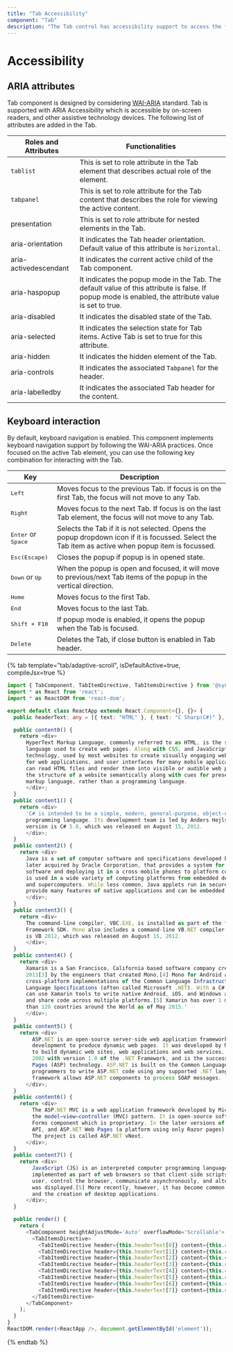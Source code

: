```yaml
---
title: "Tab Accessibility"
component: "Tab"
description: "The Tab control has accessibility support to access the features via keyboard, screen readers, or other assistive technology devices."
---
```


# Accessibility

## ARIA attributes

Tab component is designed by considering [WAI-ARIA](https://www.w3.org/TR/wai-aria-practices/#Tabpanel) standard.
Tab is supported with ARIA Accessibility which is accessible by on-screen readers, and other assistive technology devices.
The following list of attributes are added in the Tab.

| **Roles and Attributes** | **Functionalities** |
| --- | --- |
| `tablist` | This is set to role attribute in the Tab element that describes actual role of the element.|
| `tabpanel` | This is set to role attribute for the Tab content that describes the role for viewing the active content.|
| presentation       | This is set to role attribute for nested elements in the Tab.  |
| aria-orientation    | It indicates the Tab header orientation. Default value of this attribute is `horizontal`. |
| aria-activedescendant    | It indicates the current active child of the Tab component. |
| aria-haspopup       | It indicates the popup mode in the Tab. The default value of this attribute is false. If popup mode is enabled, the attribute value is set to true. |
| aria-disabled       | It indicates the disabled state of the Tab. |
| aria-selected       | It indicates the selection state for Tab items. Active Tab is set to true for this attribute. |
| aria-hidden      | It indicates the hidden element of the Tab. |
| aria-controls       | It indicates the associated `Tabpanel` for the header. |
| aria-labelledby       | It indicates the associated Tab header for the content. |

## Keyboard interaction

By default, keyboard navigation is enabled. This component implements keyboard navigation support by following the WAI-ARIA
practices. Once focused on the active Tab element, you can use the following key combination for interacting with the Tab.

| Key           | Description                                                                         |
|---------------|-------------------------------------------------------------------------------------|
| <kbd>Left</kbd>    | Moves focus to the previous Tab. If focus is on the first Tab, the focus will not move to any Tab. |
| <kbd>Right</kbd>   | Moves focus to the next Tab. If focus is on the last Tab element, the focus will not move to any Tab. |
| <kbd>Enter</kbd> or <kbd> Space</kbd>  | Selects the Tab if it is not selected. Opens the popup dropdown icon if it is focussed. Select the Tab item as active when popup item is focussed. |
| <kbd>Esc(Escape)</kbd>           | Closes the popup if popup is in opened state.       |
| <kbd>Down</kbd> or <kbd>Up</kbd>   | When the popup is open and focused, it will move to previous/next Tab items of the popup in the vertical direction.|
|  <kbd>Home</kbd>    | Moves focus to the first Tab. |
|  <kbd>End </kbd>   | Moves focus to the last Tab. |
|  <kbd>Shift + F10 </kbd>   | If popup mode is enabled, it opens the popup when the Tab is focused. |
|  <kbd>Delete</kbd>    | Deletes the Tab, if close button is enabled in Tab header.|

{% tab template="tab/adaptive-scroll", isDefaultActive=true, compileJsx=true %}

```typescript
import { TabComponent, TabItemDirective, TabItemsDirective } from '@syncfusion/ej2-react-navigations';
import * as React from 'react';
import * as ReactDOM from 'react-dom';

export default class ReactApp extends React.Component<{}, {}> {
  public headerText: any = [{ text: "HTML" }, { text: "C Sharp(C#)" }, { text: "Java" }, { text: "VB.Net" }, { text: "Xamarin" }, { text: "ASP.NET" }, { text: "ASP.NET MVC" }, { text: "JavaScript" }];

  public content0() {
    return <div>
      HyperText Markup Language, commonly referred to as HTML, is the standard markup
      language used to create web pages. Along with CSS, and JavaScript, HTML is a cornerstone
      technology, used by most websites to create visually engaging web pages, user interfaces
      for web applications, and user interfaces for many mobile applications.[1] Web browsers
      can read HTML files and render them into visible or audible web pages. HTML describes
      the structure of a website semantically along with cues for presentation, making it a
      markup language, rather than a programming language.
      </div>;
  }
  public content1() {
    return <div>
      'C# is intended to be a simple, modern, general-purpose, object-oriented
      programming language. Its development team is led by Anders Hejlsberg. The most recent
      version is C# 5.0, which was released on August 15, 2012.
      </div>;
  }
  public content2() {
    return <div>
      Java is a set of computer software and specifications developed by Sun Microsystems,
      later acquired by Oracle Corporation, that provides a system for developing application
      software and deploying it in a cross-mobile phones to platform computing environment. Java
      is used in a wide variety of computing platforms from embedded devices and enterprise servers
      and supercomputers. While less common, Java applets run in secure, sandboxed environments to
      provide many features of native applications and can be embedded in HTML pages.
      </div>;
  }
  public content3() {
    return <div>
      The command-line compiler, VBC.EXE, is installed as part of the freeware .NET
      Framework SDK. Mono also includes a command-line VB.NET compiler. The most recent version
      is VB 2012, which was released on August 15, 2012.
      </div>;
  }
  public content4() {
    return <div>
      Xamarin is a San Francisco, California based software company created in May
      2011[3] by the engineers that created Mono,[4] Mono for Android and MonoTouch that are
      cross-platform implementations of the Common Language Infrastructure (CLI) and Common
      Language Specifications (often called Microsoft .NET). With a C#-shared codebase,developers
      can use Xamarin tools to write native Android, iOS, and Windows apps with native user interfaces
      and share code across multiple platforms.[5] Xamarin has over 1 million developers in more
      than 120 countries around the World as of May 2015.'
      </div>;
  }
  public content5() {
    return <div>
        ASP.NET is an open-source server-side web application framework designed for web
        development to produce dynamic web pages. It was developed by Microsoft to allow programmers
        to build dynamic web sites, web applications and web services. It was first released in January
        2002 with version 1.0 of the .NET Framework, and is the successor to Microsoft\'\s Active Server
        Pages (ASP) technology. ASP.NET is built on the Common Language Runtime (CLR), allowing
        programmers to write ASP.NET code using any supported .NET language. The ASP.NET SOAP extension
        framework allows ASP.NET components to process SOAP messages.
      </div>;
  }
  public content6() {
    return <div>
        The ASP.NET MVC is a web application framework developed by Microsoft, which implements
        the model–view–controller (MVC) pattern. It is open-source software, apart from the ASP.NET Web
        Forms component which is proprietary. In the later versions of ASP.NET, ASP.NET MVC, ASP.NET web
        API, and ASP.NET Web Pages (a platform using only Razor pages) will merge into a unified MVC 6.
        The project is called ASP.NET vNext.
      </div>;
  }
  public content7() {
    return <div>
        JavaScript (JS) is an interpreted computer programming language. It was originally
        implemented as part of web browsers so that client-side scripts could interact with the
        user, control the browser, communicate asynchronously, and alter the document content that
        was displayed.[5] More recently, however, it has become common in both game development
        and the creation of desktop applications.
      </div>;
  }

  public render() {
    return (
      <TabComponent heightAdjustMode='Auto' overflowMode='Scrollable'>
        <TabItemsDirective>
          <TabItemDirective header={this.headerText[0]} content={this.content0} />
          <TabItemDirective header={this.headerText[1]} content={this.content1} />
          <TabItemDirective header={this.headerText[2]} content={this.content2} />
          <TabItemDirective header={this.headerText[3]} content={this.content3} />
          <TabItemDirective header={this.headerText[4]} content={this.content4} />
          <TabItemDirective header={this.headerText[5]} content={this.content5} />
          <TabItemDirective header={this.headerText[6]} content={this.content6} />
          <TabItemDirective header={this.headerText[7]} content={this.content7} />
        </TabItemsDirective>
      </TabComponent>
    );
  }
}
ReactDOM.render(<ReactApp />, document.getElementById('element'));

```

{% endtab %}